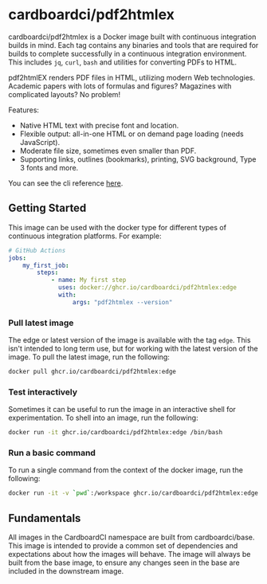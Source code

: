 # cardboardci/pdf2htmlex

cardboardci/pdf2htmlex is a Docker image built with continuous integration builds in mind. Each tag contains any binaries and tools that are required for builds to complete successfully in a continuous integration environment. This includes `jq`, `curl`, `bash` and utilities for converting PDFs to HTML.

pdf2htmlEX renders PDF files in HTML, utilizing modern Web technologies. Academic papers with lots of formulas and figures? Magazines with complicated layouts? No problem!

Features:

-   Native HTML text with precise font and location.
-   Flexible output: all-in-one HTML or on demand page loading (needs JavaScript).
-   Moderate file size, sometimes even smaller than PDF.
-   Supporting links, outlines (bookmarks), printing, SVG background, Type 3 fonts and more.

You can see the cli reference [here](https://github.com/coolwanglu/pdf2htmlEX).

## Getting Started

This image can be used with the docker type for different types of continuous integration platforms. For example:

```yml
# GitHub Actions
jobs:
    my_first_job:
        steps:
            - name: My first step
              uses: docker://ghcr.io/cardboardci/pdf2htmlex:edge
              with:
                  args: "pdf2htmlex --version"
```

### Pull latest image

The edge or latest version of the image is available with the tag `edge`. This isn't intended to long term use, but for working with the latest version of the image. To pull the latest image, run the following:

```bash
docker pull ghcr.io/cardboardci/pdf2htmlex:edge
```

### Test interactively

Sometimes it can be useful to run the image in an interactive shell for experimentation. To shell into an image, run the following:

```bash
docker run -it ghcr.io/cardboardci/pdf2htmlex:edge /bin/bash
```

### Run a basic command

To run a single command from the context of the docker image, run the following:

```bash
docker run -it -v `pwd`:/workspace ghcr.io/cardboardci/pdf2htmlex:edge aws --version
```

## Fundamentals

All images in the CardboardCI namespace are built from cardboardci/base. This image is intended to provide a common set of dependencies and expectations about how the images will behave. The image will always be built from the base image, to ensure any changes seen in the base are included in the downstream image.
